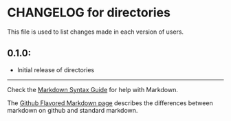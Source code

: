 # CHANGELOG for directories

This file is used to list changes made in each version of users.

## 0.1.0:

* Initial release of directories

- - -
Check the [Markdown Syntax Guide](http://daringfireball.net/projects/markdown/syntax) for help with Markdown.

The [Github Flavored Markdown page](http://github.github.com/github-flavored-markdown/) describes the differences between markdown on github and standard markdown.
